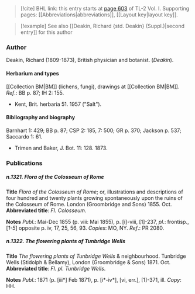 > [!cite] BHL link: this entry starts at [page 603](https://www.biodiversitylibrary.org/item/103414#page/651/mode/1up) of TL-2 Vol. I.
> Supporting pages: [[Abbreviations|abbreviations]], [[Layout key|layout key]].

> [!example] See also [[Deakin, Richard {std. Deakin} (Suppl.)|second entry]] for this author

### Author

Deakin, Richard (1809-1873), British physician and botanist. (*Deakin*).

#### Herbarium and types

[[Collection BM|BM]] (lichens, fungi), drawings at [[Collection BM|BM]].
*Ref*.: BB p. 87; IH 2: 155.
- Kent, Brit. herbaria 51. 1957 ("Salt").

#### Bibliography and biography

Barnhart 1: 429; BB p. 87; CSP 2: 185, 7: 500; GR p. 370; Jackson p. 537; Saccardo 1: 61.
- Trimen and Baker, J. Bot. 11: 128. 1873.

### Publications

##### n.1321. Flora of the Colosseum of Rome

**Title**
*Flora of the Colosseum of Rome*; or, illustrations and descriptions of four hundred and twenty plants growing spontaneously upon the ruins of the Colosseum of Rome. London (Groombridge and Sons) 1855. Oct.
**Abbreviated title**: *Fl. Colosseum*.

**Notes**
*Publ*.: Mai-Dec 1855 (p. viii: Mai 1855), p. \[i\]-viii, \[1\]-237, *pl*.: frontisp., \[*1-5*\] opposite p. iv, 17, 25, 56, 93. *Copies*: MO, NY.
*Ref*.: PR 2080.

##### n.1322. The flowering plants of Tunbridge Wells

**Title**
*The flowering plants of Tunbridge Wells* & neighbourhood. Tunbridge Wells (Stidolph & Bellamy), London (Groombridge & Sons) 1871. Oct.
**Abbreviated title**: *Fl. pl. Tunbridge Wells*.

**Notes**
*Publ*.: 1871 (p. \[iii\*\] Feb 1871), p. \[i\*-iv\*\], \[vi, err.\], \[1\]-371, ill. *Copy*: HH.

